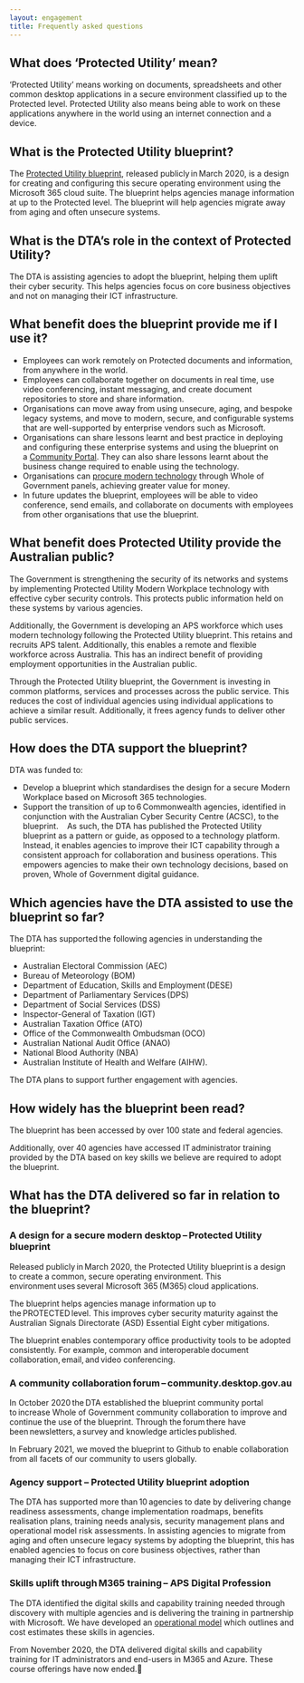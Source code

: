 ```yaml
--- 
layout: engagement 
title: Frequently asked questions
---
```


## What does ‘Protected Utility’ mean?

‘Protected Utility’ means working on documents, spreadsheets and other common desktop applications in a secure environment classified up to the Protected level. Protected Utility also means being able to work on these applications anywhere in the world using an internet connection and a device.

## What is the Protected Utility blueprint?

The [Protected Utility blueprint](/blueprint/index.html), released publicly in March 2020, is a design for creating and configuring this secure operating environment using the Microsoft 365 cloud suite. The blueprint helps agencies manage information at up to the Protected level. The blueprint will help agencies migrate away from aging and often unsecure systems.
 
## What is the DTA’s role in the context of Protected Utility?
The DTA is assisting agencies to adopt the blueprint, helping them uplift their cyber security. This helps agencies focus on core business objectives and not on managing their ICT infrastructure.

## What benefit does the blueprint provide me if I use it?
* Employees can work remotely on Protected documents and information, from anywhere in the world.
* Employees can collaborate together on documents in real time, use video conferencing, instant messaging, and create document repositories to store and share information.
* Organisations can move away from using unsecure, aging, and bespoke legacy systems, and move to modern, secure, and configurable systems that are well-supported by enterprise vendors such as Microsoft.
* Organisations can share lessons learnt and best practice in deploying and configuring these enterprise systems and using the blueprint on a [Community Portal](https://community.desktop.gov.au/). They can also share lessons learnt about the business change required to enable using the technology.
* Organisations can [procure modern technology](https://marketplace.service.gov.au/) through Whole of Government panels, achieving greater value for money.
* In future updates the blueprint, employees will be able to video conference, send emails, and collaborate on documents with employees from other organisations that use the blueprint.

## What benefit does Protected Utility provide the Australian public?

The Government is strengthening the security of its networks and systems by implementing Protected Utility Modern Workplace technology with effective cyber security controls. This protects public information held on these systems by various agencies.  

Additionally, the Government is developing an APS workforce which uses modern technology following the Protected Utility blueprint. This retains and recruits APS talent. Additionally, this enables a remote and flexible workforce across Australia. This has an indirect benefit of providing employment opportunities in the Australian public. 

Through the Protected Utility blueprint, the Government is investing in common platforms, services and processes across the public service. This reduces the cost of individual agencies using individual applications to achieve a similar result. Additionally, it frees agency funds to deliver other public services.  

## How does the DTA support the blueprint?

DTA was funded to:
* Develop a blueprint which standardises the design for a secure Modern Workplace based on Microsoft 365 technologies. 
* Support the transition of up to 6 Commonwealth agencies, identified in conjunction with the Australian Cyber Security Centre (ACSC), to the blueprint.  
 
As such, the DTA has published the Protected Utility blueprint as a pattern or guide, as opposed to a technology platform. Instead, it enables agencies to improve their ICT capability through a consistent approach for collaboration and business operations. This empowers agencies to make their own technology decisions, based on proven, Whole of Government digital guidance. 

## Which agencies have the DTA assisted to use the blueprint so far?

The DTA has supported the following agencies in understanding the blueprint: 
* Australian Electoral Commission (AEC) 
* Bureau of Meteorology (BOM)
* Department of Education, Skills and Employment (DESE) 
* Department of Parliamentary Services (DPS)
* Department of Social Services (DSS)
* Inspector-General of Taxation (IGT)
* Australian Taxation Office (ATO)
* Office of the Commonwealth Ombudsman (OCO)
* Australian National Audit Office (ANAO)
* National Blood Authority (NBA)
* Australian Institute of Health and Welfare (AIHW).

The DTA plans to support further engagement with agencies. 

## How widely has the blueprint been read?

The blueprint has been accessed by over 100 state and federal agencies. 

Additionally, over 40 agencies have accessed IT administrator training provided by the DTA based on key skills we believe are required to adopt the blueprint.

## What has the DTA delivered so far in relation to the blueprint?

### A design for a secure modern desktop – Protected Utility blueprint  

Released publicly in March 2020, the Protected Utility blueprint is a design to create a common, secure operating environment. This environment uses several Microsoft 365 (M365) cloud applications.

The blueprint helps agencies manage information up to the PROTECTED level. This improves cyber security maturity against the Australian Signals Directorate (ASD) Essential Eight cyber mitigations.

The blueprint enables contemporary office productivity tools to be adopted consistently. For example, common and interoperable document collaboration, email, and video conferencing.  

### A community collaboration forum – community.desktop.gov.au 

In October 2020 the DTA established the blueprint community portal to increase Whole of Government community collaboration to improve and continue the use of the blueprint. Through the forum there have been newsletters, a survey and knowledge articles published.

In February 2021, we moved the blueprint to Github to enable collaboration from all facets of our community to users globally.

### Agency support – Protected Utility blueprint adoption 

The DTA has supported more than 10 agencies to date by delivering change readiness assessments, change implementation roadmaps, benefits realisation plans, training needs analysis, security management plans and operational model risk assessments. In assisting agencies to migrate from aging and often unsecure legacy systems by adopting the blueprint, this has enabled agencies to focus on core business objectives, rather than managing their ICT infrastructure. 

### Skills uplift through M365 training – APS Digital Profession  

The DTA identified the digital skills and capability training needed through discovery with multiple agencies and is delivering the training in partnership with Microsoft. We have developed an [operational model]() which outlines and cost estimates these skills in agencies. 

From November 2020, the DTA delivered digital skills and capability training for IT administrators and end-users in M365 and Azure. These course offerings have now ended.  
